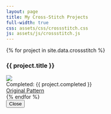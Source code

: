 ```yaml
---
layout: page
title: My Cross-Stitch Projects
full-width: true
css: assets/css/crossstitch.css
js: assets/js/crossstitch.js
---
```


<div class="ui stackable padded grid">
  <div class="ui row">
    {% for project in site.data.crossstitch %}
    <div class="four wide column">
      <div class="ui grey segment">
        <h3>{{ project.title }}</h3>
        <img class="ui centered image cross-stitch-photo" src="/assets/img/crossstitch/{{ project.img }}" />
        <div>Completed: {{ project.completed }}</div>
        <a class="" href="{{ project.url }}">Original Pattern</a>
      </div>
    </div>
    {% endfor %}
  </div>
</div>

<div class="ui modal">
  <div class="header"></div>
  <div class="content"></div>
  <div class="actions">
    <button class="ui grey button">Close</button>
  </div>
</div>
